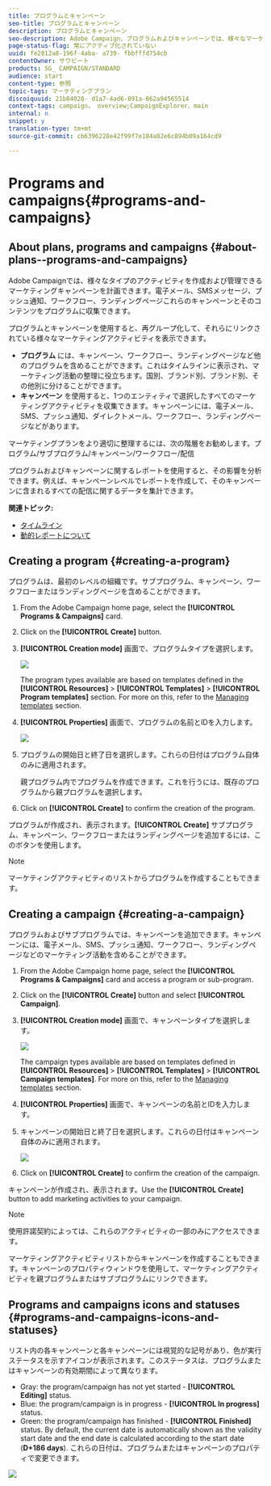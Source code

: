 ```yaml
---
title: プログラムとキャンペーン
seo-title: プログラムとキャンペーン
description: プログラムとキャンペーン
seo-description: Adobe Campaign、プログラムおよびキャンペーンでは、様々なマーケティングアクティビティをグループ化して管理できます。プログラムおよびキャンペーンに関するレポートを使用すると、その影響を分析できます。
page-status-flag: 常にアクティブ化されていない
uuid: fe2812a8-196f-4aba- a739- fbbfffd754cb
contentOwner: サウビート
products: SG_ CAMPAIGN/STANDARD
audience: start
content-type: 参照
topic-tags: マーケティングプラン
discoiquuid: 21b84028- d1a7-4ad6-891a-862a94565514
context-tags: campaign， overview;CampaignExplorer、main
internal: n
snippet: y
translation-type: tm+mt
source-git-commit: cb6396228e42f99f7e184a82e6c894b09a164cd9

---
```



# Programs and campaigns{#programs-and-campaigns}

## About plans, programs and campaigns {#about-plans--programs-and-campaigns}

Adobe Campaignでは、様々なタイプのアクティビティを作成および管理できるマーケティングキャンペーンを計画できます。電子メール、SMSメッセージ、プッシュ通知、ワークフロー、ランディングページこれらのキャンペーンとそのコンテンツをプログラムに収集できます。

プログラムとキャンペーンを使用すると、再グループ化して、それらにリンクされている様々なマーケティングアクティビティを表示できます。

* **プログラム** には、キャンペーン、ワークフロー、ランディングページなど他のプログラムを含めることができます。これはタイムラインに表示され、マーケティング活動の整理に役立ちます。国別、ブランド別、ブランド別、その他別に分けることができます。
* **キャンペーン** を使用すると、1つのエンティティで選択したすべてのマーケティングアクティビティを収集できます。キャンペーンには、電子メール、SMS、プッシュ通知、ダイレクトメール、ワークフロー、ランディングページなどがあります。

マーケティングプランをより適切に整理するには、次の階層をお勧めします。プログラム/サブプログラム/キャンペーン/ワークフロー/配信

プログラムおよびキャンペーンに関するレポートを使用すると、その影響を分析できます。例えば、キャンペーンレベルでレポートを作成して、そのキャンペーンに含まれるすべての配信に関するデータを集計できます。

**関連トピック:**

* [タイムライン](../../start/using/timeline.md)
* [動的レポートについて](../../reporting/using/about-dynamic-reports.md)

## Creating a program {#creating-a-program}

プログラムは、最初のレベルの組織です。サブプログラム、キャンペーン、ワークフローまたはランディングページを含めることができます。

1. From the Adobe Campaign home page, select the **[!UICONTROL Programs & Campaigns]** card.
1. Click on the **[!UICONTROL Create]** button.
1. **[!UICONTROL Creation mode]** 画面で、プログラムタイプを選択します。

   ![](assets/programs_and_campaigns_2.png)

   The program types available are based on templates defined in the **[!UICONTROL Resources]** &gt; **[!UICONTROL Templates]** &gt; **[!UICONTROL Program templates]** section. For more on this, refer to the [Managing templates](../../start/using/about-templates.md) section.

1. **[!UICONTROL Properties]** 画面で、プログラムの名前とIDを入力します。

   ![](assets/programs_and_campaigns_3.png)

1. プログラムの開始日と終了日を選択します。これらの日付はプログラム自体のみに適用されます。

   親プログラム内でプログラムを作成できます。これを行うには、既存のプログラムから親プログラムを選択します。

1. Click on **[!UICONTROL Create]** to confirm the creation of the program.

プログラムが作成され、表示されます。**[!UICONTROL Create]** サブプログラム、キャンペーン、ワークフローまたはランディングページを追加するには、このボタンを使用します。

>[!NOTE]
>
>マーケティングアクティビティのリストからプログラムを作成することもできます。

## Creating a campaign {#creating-a-campaign}

プログラムおよびサブプログラムでは、キャンペーンを追加できます。キャンペーンには、電子メール、SMS、プッシュ通知、ワークフロー、ランディングページなどのマーケティング活動を含めることができます。

1. From the Adobe Campaign home page, select the **[!UICONTROL Programs & Campaigns]** card and access a program or sub-program.
1. Click on the **[!UICONTROL Create]** button and select **[!UICONTROL Campaign]**.
1. **[!UICONTROL Creation mode]** 画面で、キャンペーンタイプを選択します。

   ![](assets/programs_and_campaigns_7.png)

   The campaign types available are based on templates defined in **[!UICONTROL Resources]** &gt; **[!UICONTROL Templates]** &gt; **[!UICONTROL Campaign templates]**. For more on this, refer to the [Managing templates](../../start/using/about-templates.md) section.

1. **[!UICONTROL Properties]** 画面で、キャンペーンの名前とIDを入力します。
1. キャンペーンの開始日と終了日を選択します。これらの日付はキャンペーン自体のみに適用されます。

   ![](assets/programs_and_campaigns_8.png)

1. Click on **[!UICONTROL Create]** to confirm the creation of the campaign.

キャンペーンが作成され、表示されます。Use the **[!UICONTROL Create]** button to add marketing activities to your campaign.

>[!NOTE]
>
>使用許諾契約によっては、これらのアクティビティの一部のみにアクセスできます。

マーケティングアクティビティリストからキャンペーンを作成することもできます。キャンペーンのプロパティウィンドウを使用して、マーケティングアクティビティを親プログラムまたはサブプログラムにリンクできます。

## Programs and campaigns icons and statuses {#programs-and-campaigns-icons-and-statuses}

リスト内の各キャンペーンと各キャンペーンには視覚的な記号があり、色が実行ステータスを示すアイコンが表示されます。このステータスは、プログラムまたはキャンペーンの有効期間によって異なります。

* Gray: the program/campaign has not yet started - **[!UICONTROL Editing]** status.
* Blue: the program/campaign is in progress - **[!UICONTROL In progress]** status.
* Green: the program/campaign has finished - **[!UICONTROL Finished]** status. By default, the current date is automatically shown as the validity start date and the end date is calculated according to the start date (**D+186 days**). これらの日付は、プログラムまたはキャンペーンのプロパティで変更できます。

![](assets/programs_and_campaigns.png)

